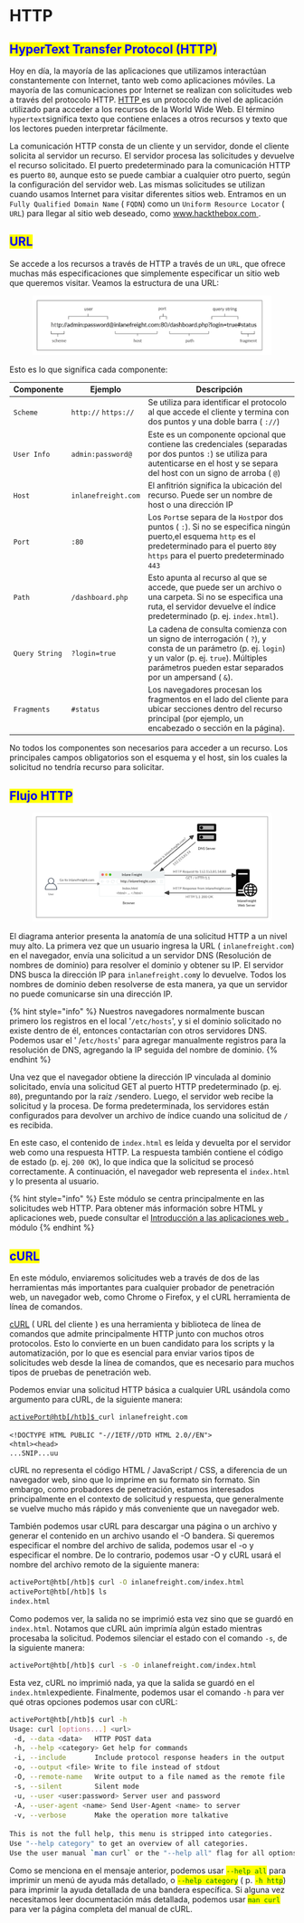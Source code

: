 # HTTP

## <mark style="color:blue;">HyperText Transfer Protocol (HTTP)</mark>

Hoy en día, la mayoría de las aplicaciones que utilizamos interactúan constantemente con Internet, tanto web como aplicaciones móviles. La mayoría de las comunicaciones por Internet se realizan con solicitudes web a través del protocolo HTTP.  [HTTP ](https://tools.ietf.org/html/rfc2616)es un protocolo de nivel de aplicación utilizado para acceder a los recursos de la World Wide Web. El término `hypertext`significa texto que contiene enlaces a otros recursos y texto que los lectores pueden interpretar fácilmente.

La comunicación HTTP consta de un cliente y un servidor, donde el cliente solicita al servidor un recurso. El servidor procesa las solicitudes y devuelve el recurso solicitado. El puerto predeterminado para la comunicación HTTP es puerto `80`, aunque esto se puede cambiar a cualquier otro puerto, según la configuración del servidor web. Las mismas solicitudes se utilizan cuando usamos Internet para visitar diferentes sitios web. Entramos en un `Fully Qualified Domain Name` ( `FQDN`) como un `Uniform Resource Locator` ( `URL`) para llegar al sitio web deseado, como [www.hackthebox.com ](http://www.hackthebox.com).



## <mark style="color:blue;">URL</mark>

Se accede a los recursos a través de HTTP a través de un `URL`, que ofrece muchas más especificaciones que simplemente especificar un sitio web que queremos visitar. Veamos la estructura de una URL:

<figure><img src="../../../.gitbook/assets/image.png" alt=""><figcaption></figcaption></figure>

Esto es lo que significa cada componente:

| **Componente** | **Ejemplo**          | **Descripción**                                                                                                                                                                                                 |
| -------------- | -------------------- | --------------------------------------------------------------------------------------------------------------------------------------------------------------------------------------------------------------- |
| `Scheme`       | `http://` `https://` | Se utiliza para identificar el protocolo al que accede el cliente y termina con dos puntos y una doble barra ( `://`)                                                                                           |
| `User Info`    | `admin:password@`    | Este es un componente opcional que contiene las credenciales (separadas por dos puntos `:`) se utiliza para autenticarse en el host y se separa del host con un signo de arroba ( `@`)                          |
| `Host`         | `inlanefreight.com`  | El anfitrión significa la ubicación del recurso. Puede ser un nombre de host o una dirección IP                                                                                                                 |
| `Port`         | `:80`                | Los `Port`se separa de la `Host`por dos puntos ( `:`). Si no se especifica ningún puerto,el esquema `http` es el predeterminado para el puerto `80`y `https`  para el puerto predeterminado `443`               |
| `Path`         | `/dashboard.php`     | Esto apunta al recurso al que se accede, que puede ser un archivo o una carpeta. Si no se especifica una ruta, el servidor devuelve el índice predeterminado (p. ej. `index.html`).                             |
| `Query String` | `?login=true`        | La cadena de consulta comienza con un signo de interrogación ( `?`), y consta de un parámetro (p. ej. `login`) y un valor (p. ej. `true`). Múltiples parámetros pueden estar separados por un ampersand ( `&`). |
| `Fragments`    | `#status`            | Los navegadores procesan los fragmentos en el lado del cliente para ubicar secciones dentro del recurso principal (por ejemplo, un encabezado o sección en la página).                                          |

No todos los componentes son necesarios para acceder a un recurso. Los principales campos obligatorios son el esquema y el host, sin los cuales la solicitud no tendría recurso para solicitar.



## <mark style="color:blue;">Flujo HTTP</mark>

<figure><img src="../../../.gitbook/assets/Untitled.png" alt=""><figcaption></figcaption></figure>

El diagrama anterior presenta la anatomía de una solicitud HTTP a un nivel muy alto. La primera vez que un usuario ingresa la URL ( `inlanefreight.com`) en el navegador, envía una solicitud a un servidor DNS (Resolución de nombres de dominio) para resolver el dominio y obtener su IP. El servidor DNS busca la dirección IP para `inlanefreight.com`y lo devuelve. Todos los nombres de dominio deben resolverse de esta manera, ya que un servidor no puede comunicarse sin una dirección IP.

{% hint style="info" %}
Nuestros navegadores normalmente buscan primero los registros en el local '`/etc/hosts`',  y si el dominio solicitado no existe dentro de él, entonces contactarían con otros servidores DNS. Podemos usar el ' /`etc/hosts`' para agregar manualmente registros para la resolución de DNS, agregando la IP seguida del nombre de dominio.
{% endhint %}

Una vez que el navegador obtiene la dirección IP vinculada al dominio solicitado, envía una solicitud GET al puerto HTTP predeterminado (p. ej. `80`), preguntando por la raíz `/`sendero. Luego, el servidor web recibe la solicitud y la procesa. De forma predeterminada, los servidores están configurados para devolver un archivo de índice cuando una solicitud de `/` es recibida.

En este caso, el contenido de `index.html` es leída y devuelta por el servidor web como una respuesta HTTP. La respuesta también contiene el código de estado (p. ej. `200 OK`), lo que indica que la solicitud se procesó correctamente. A continuación, el navegador web representa el `index.html` y lo presenta al usuario.

{% hint style="info" %}
Este módulo se centra principalmente en las solicitudes web HTTP. Para obtener más información sobre HTML y aplicaciones web, puede consultar el [Introducción a las aplicaciones web . ](https://academy.hackthebox.com/module/details/75)módulo
{% endhint %}

## <mark style="color:blue;">cURL</mark>

En este módulo, enviaremos solicitudes web a través de dos de las herramientas más importantes para cualquier probador de penetración web, un navegador web, como Chrome o Firefox, y el cURL herramienta de línea de comandos.

[cURL](https://curl.haxx.se/) ( URL del cliente ) es una herramienta y biblioteca de línea de comandos que admite principalmente HTTP junto con muchos otros protocolos. Esto lo convierte en un buen candidato para los scripts y la automatización, por lo que es esencial para enviar varios tipos de solicitudes web desde la línea de comandos, que es necesario para muchos tipos de pruebas de penetración web.

Podemos enviar una solicitud HTTP básica a cualquier URL usándola como argumento para cURL, de la siguiente manera:

<pre class="language-bash"><code class="lang-bash"><a data-footnote-ref href="#user-content-fn-1">activePort@htb[/htb]$</a><a data-footnote-ref href="#user-content-fn-2"> </a>curl inlanefreight.com

&#x3C;!DOCTYPE HTML PUBLIC "-//IETF//DTD HTML 2.0//EN">
&#x3C;html>&#x3C;head>
...SNIP...uu
</code></pre>

cURL no representa el código HTML / JavaScript / CSS, a diferencia de un navegador web, sino que lo imprime en su formato sin formato. Sin embargo, como probadores de penetración, estamos interesados principalmente en el contexto de solicitud y respuesta, que generalmente se vuelve mucho más rápido y más conveniente que un navegador web.

También podemos usar cURL para descargar una página o un archivo y generar el contenido en un archivo usando el -O bandera. Si queremos especificar el nombre del archivo de salida, podemos usar el -o  y especificar el nombre. De lo contrario, podemos usar -O y cURL usará el nombre del archivo remoto de la siguiente manera:

```bash
activePort@htb[/htb]$ curl -O inlanefreight.com/index.html
activePort@htb[/htb]$ ls
index.html
```

Como podemos ver, la salida no se imprimió esta vez sino que se guardó en `index.html`. Notamos que cURL aún imprimía algún estado mientras procesaba la solicitud. Podemos silenciar el estado con el comando `-s`, de la siguiente manera:

```bash
activePort@htb[/htb]$ curl -s -O inlanefreight.com/index.html
```

Esta vez, cURL no imprimió nada, ya que la salida se guardó en el `index.html`expediente. Finalmente, podemos usar el comando `-h` para ver qué otras opciones podemos usar con cURL:

```bash
activePort@htb[/htb]$ curl -h
Usage: curl [options...] <url>
 -d, --data <data>   HTTP POST data
 -h, --help <category> Get help for commands
 -i, --include       Include protocol response headers in the output
 -o, --output <file> Write to file instead of stdout
 -O, --remote-name   Write output to a file named as the remote file
 -s, --silent        Silent mode
 -u, --user <user:password> Server user and password
 -A, --user-agent <name> Send User-Agent <name> to server
 -v, --verbose       Make the operation more talkative

This is not the full help, this menu is stripped into categories.
Use "--help category" to get an overview of all categories.
Use the user manual `man curl` or the "--help all" flag for all options.
```

Como se menciona en el mensaje anterior, podemos usar <mark style="color:green;">`--help all`</mark> para imprimir un menú de ayuda más detallado, o <mark style="color:green;">`--help category`</mark> ( p. <mark style="color:green;">`-h http`</mark>) para imprimir la ayuda detallada de una bandera específica. Si alguna vez necesitamos leer documentación más detallada, podemos usar <mark style="color:green;">`man curl`</mark> para ver la página completa del manual de cURL.

[^1]: 

[^2]: 
